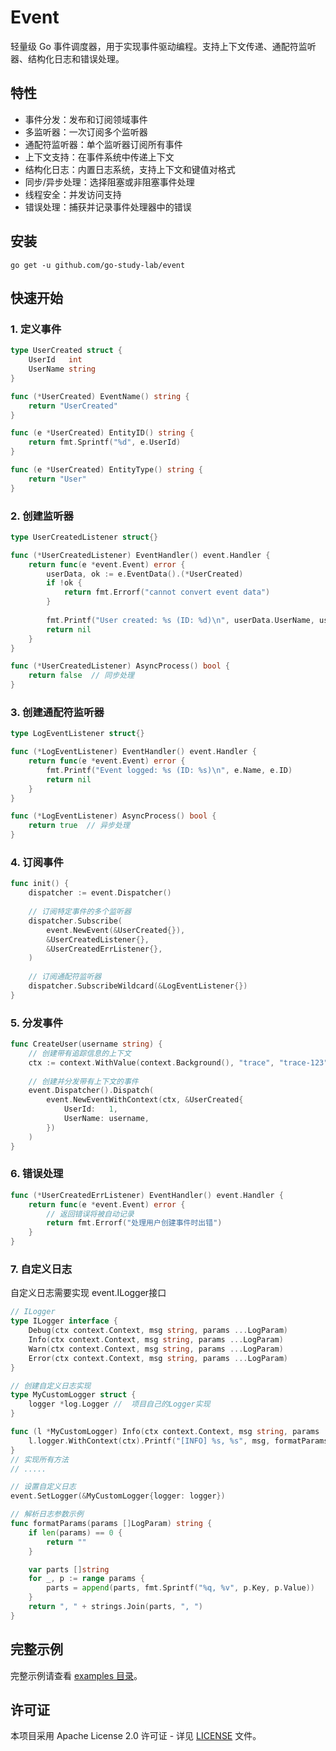 # Event

轻量级 Go 事件调度器，用于实现事件驱动编程。支持上下文传递、通配符监听器、结构化日志和错误处理。

## 特性

- 事件分发：发布和订阅领域事件
- 多监听器：一次订阅多个监听器
- 通配符监听器：单个监听器订阅所有事件
- 上下文支持：在事件系统中传递上下文
- 结构化日志：内置日志系统，支持上下文和键值对格式
- 同步/异步处理：选择阻塞或非阻塞事件处理
- 线程安全：并发访问支持
- 错误处理：捕获并记录事件处理器中的错误

## 安装

```shell
go get -u github.com/go-study-lab/event
```

## 快速开始

### 1. 定义事件

```go
type UserCreated struct {
    UserId   int
    UserName string
}

func (*UserCreated) EventName() string {
    return "UserCreated"
}

func (e *UserCreated) EntityID() string {
    return fmt.Sprintf("%d", e.UserId)
}

func (e *UserCreated) EntityType() string {
    return "User"
}
```

### 2. 创建监听器

```go
type UserCreatedListener struct{}

func (*UserCreatedListener) EventHandler() event.Handler {
    return func(e *event.Event) error {
        userData, ok := e.EventData().(*UserCreated)
        if !ok {
            return fmt.Errorf("cannot convert event data")
        }
        
        fmt.Printf("User created: %s (ID: %d)\n", userData.UserName, userData.UserId)
        return nil
    }
}

func (*UserCreatedListener) AsyncProcess() bool {
    return false  // 同步处理
}
```

### 3. 创建通配符监听器

```go
type LogEventListener struct{}

func (*LogEventListener) EventHandler() event.Handler {
    return func(e *event.Event) error {
        fmt.Printf("Event logged: %s (ID: %s)\n", e.Name, e.ID)
        return nil
    }
}

func (*LogEventListener) AsyncProcess() bool {
    return true  // 异步处理
}
```

### 4. 订阅事件

```go
func init() {
    dispatcher := event.Dispatcher()
    
    // 订阅特定事件的多个监听器
    dispatcher.Subscribe(
        event.NewEvent(&UserCreated{}),
        &UserCreatedListener{},
        &UserCreatedErrListener{},
    )
    
    // 订阅通配符监听器
    dispatcher.SubscribeWildcard(&LogEventListener{})
}
```

### 5. 分发事件

```go
func CreateUser(username string) {
    // 创建带有追踪信息的上下文
    ctx := context.WithValue(context.Background(), "trace", "trace-123")
    
    // 创建并分发带有上下文的事件
    event.Dispatcher().Dispatch(
        event.NewEventWithContext(ctx, &UserCreated{
            UserId:   1,
            UserName: username,
        })
    )
}
```

### 6. 错误处理

```go
func (*UserCreatedErrListener) EventHandler() event.Handler {
    return func(e *event.Event) error {
        // 返回错误将被自动记录
        return fmt.Errorf("处理用户创建事件时出错")
    }
}
```

### 7. 自定义日志
自定义日志需要实现 event.ILogger接口
```go
// ILogger
type ILogger interface {
	Debug(ctx context.Context, msg string, params ...LogParam)
	Info(ctx context.Context, msg string, params ...LogParam)
	Warn(ctx context.Context, msg string, params ...LogParam)
	Error(ctx context.Context, msg string, params ...LogParam)
}
```
```go
// 创建自定义日志实现
type MyCustomLogger struct {
    logger *log.Logger //  项目自己的Logger实现
}

func (l *MyCustomLogger) Info(ctx context.Context, msg string, params ...event.LogParam) {
    l.logger.WithContext(ctx).Printf("[INFO] %s, %s", msg, formatParams(params))
}
// 实现所有方法
// .....

// 设置自定义日志
event.SetLogger(&MyCustomLogger{logger: logger})

// 解析日志参数示例
func formatParams(params []LogParam) string {
	if len(params) == 0 {
		return ""
	}

	var parts []string
	for _, p := range params {
		parts = append(parts, fmt.Sprintf("%q, %v", p.Key, p.Value))
	}
	return ", " + strings.Join(parts, ", ")
}
```

## 完整示例

完整示例请查看 [examples 目录](https://github.com/kevinyan815/event/tree/master/examples)。

## 许可证

本项目采用 Apache License 2.0 许可证 - 详见 [LICENSE](https://github.com/kevinyan815/event/blob/master/LICENSE) 文件。